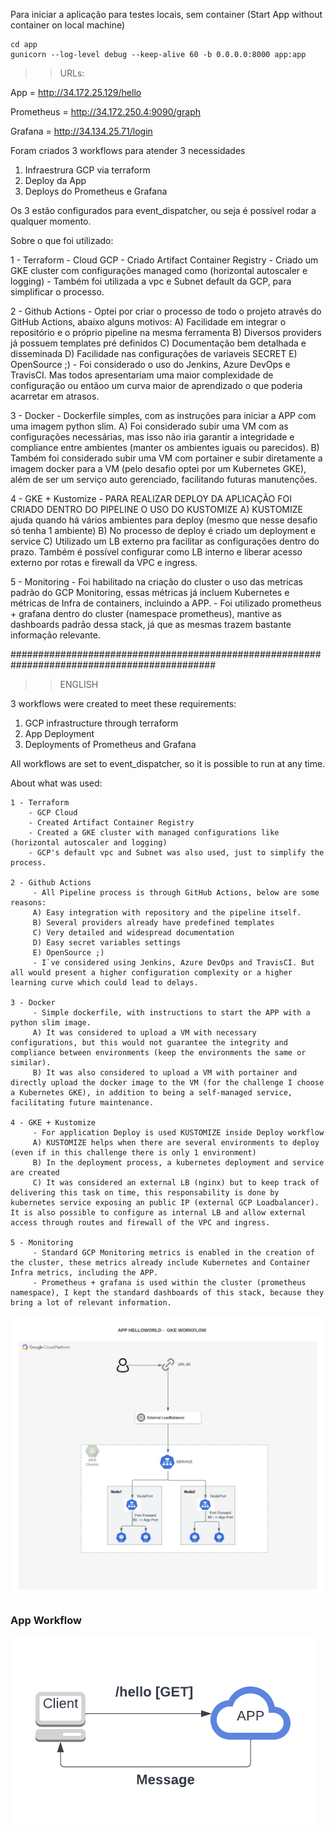 Para iniciar a aplicação para testes locais, sem container (Start App without container on local machine)

```
cd app
gunicorn --log-level debug --keep-alive 60 -b 0.0.0.0:8000 app:app 
```

>>URLs:

App               = http://34.172.25.129/hello

Prometheus  = http://34.172.250.4:9090/graph

Grafana        =  http://34.134.25.71/login



Foram criados 3 workflows para atender 3 necessidades
 1) Infraestrura GCP via terraform
 2) Deploy da App
 3) Deploys do Prometheus e Grafana
 
 Os 3 estão configurados para event_dispatcher, ou seja é possível rodar a qualquer momento.
 
 Sobre o que foi utilizado:
 
 1 - Terraform 
     - Cloud GCP
     - Criado Artifact Container Registry
     - Criado um GKE cluster com configurações managed como (horizontal autoscaler e logging)
     - Também foi utilizada a vpc e Subnet default da GCP, para simplificar o processo.
    
 2 - Github Actions 
     - Optei por criar o processo de todo o projeto através do GitHub Actions, abaixo alguns motivos:
     A) Facilidade em integrar o repositório e o próprio pipeline na mesma ferramenta
     B) Diversos providers já possuem templates pré definidos
     C) Documentação bem detalhada e disseminada
     D) Facilidade nas configurações de variaveis SECRET 
     E) OpenSource ;)
     - Foi considerado o uso do Jenkins, Azure DevOps e TravisCI. Mas todos apresentariam uma maior complexidade de configuração ou entãoo um curva maior de aprendizado o que poderia acarretar em atrasos.

 3 - Docker
     - Dockerfile simples, com as instruções para iniciar a APP com uma imagem python slim.
     A) Foi considerado subir uma  VM com as configurações necessárias, mas isso não iria garantir a integridade e compliance entre ambientes (manter os ambientes iguais ou parecidos).
     B) Também foi considerado subir uma VM com portainer e subir diretamente a imagem docker para a VM (pelo desafio optei por um Kubernetes GKE), além de ser um serviço auto gerenciado, facilitando futuras manutenções.

 4 - GKE + Kustomize
     - PARA REALIZAR DEPLOY DA APLICAÇÃO FOI CRIADO DENTRO DO PIPELINE O USO DO KUSTOMIZE
     A) KUSTOMIZE ajuda quando há vários ambientes para deploy (mesmo que nesse desafio só tenha 1 ambiente)
     B) No processo de deploy é criado um deployment e service 
     C) Utilizado um LB externo pra facilitar as configurações dentro do prazo. Também é possível configurar como LB interno e liberar acesso externo por rotas e firewall da VPC e ingress.

 5 - Monitoring
     - Foi habilitado na criação do cluster o uso das metricas padrão do GCP Monitoring, essas métricas já incluem Kubernetes e métricas de Infra de containers, incluindo a APP.
     - Foi utilizado prometheus + grafana dentro do cluster (namespace prometheus), mantive as dashboards padrão dessa stack, já que as mesmas trazem bastante informação relevante.

#############################################################################################

>>ENGLISH

  3 workflows were created to meet these requirements:
   1) GCP infrastructure through terraform
   2) App Deployment
   3) Deployments of Prometheus and Grafana
   

   All workflows are set to event_dispatcher, so it is possible to run at any time.
   
   
   About what was used:
 
    1 - Terraform
        - GCP Cloud
        - Created Artifact Container Registry
        - Created a GKE cluster with managed configurations like (horizontal autoscaler and logging)
        - GCP's default vpc and Subnet was also used, just to simplify the process.
        
    2 - Github Actions
         - All Pipeline process is through GitHub Actions, below are some reasons:
         A) Easy integration with repository and the pipeline itself.
         B) Several providers already have predefined templates
         C) Very detailed and widespread documentation
         D) Easy secret variables settings
         E) OpenSource ;)
         - I`ve considered using Jenkins, Azure DevOps and TravisCI. But all would present a higher configuration complexity or a higher learning curve which could lead to delays.
         
    3 - Docker
         - Simple dockerfile, with instructions to start the APP with a python slim image.
         A) It was considered to upload a VM with necessary configurations, but this would not guarantee the integrity and compliance between environments (keep the environments the same or similar).
         B) It was also considered to upload a VM with portainer and directly upload the docker image to the VM (for the challenge I choose a Kubernetes GKE), in addition to being a self-managed service, facilitating future maintenance.
         
    4 - GKE + Kustomize
         - For application Deploy is used KUSTOMIZE inside Deploy workflow
         A) KUSTOMIZE helps when there are several environments to deploy (even if in this challenge there is only 1 environment)
         B) In the deployment process, a kubernetes deployment and service are created
         C) It was considered an external LB (nginx) but to keep track of delivering this task on time, this responsability is done by kubernetes service exposing an public IP (external GCP Loadbalancer). It is also possible to configure as internal LB and allow external access through routes and firewall of the VPC and ingress.  
         
    5 - Monitoring
         - Standard GCP Monitoring metrics is enabled in the creation of the cluster, these metrics already include Kubernetes and Container Infra metrics, including the APP.
         - Prometheus + grafana is used within the cluster (prometheus namespace), I kept the standard dashboards of this stack, because they bring a lot of relevant information.      
         
         
         
         
         
  ![Screenshot](images/gke.png) 
  
  ### App Workflow
  ![Screenshot](images/app.png) 
    
